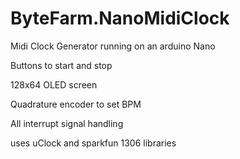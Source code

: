 # ByteFarm.NanoMidiClock
Midi Clock Generator running on an arduino Nano

Buttons to start and stop

128x64 OLED screen

Quadrature encoder to set BPM

All interrupt signal handling

uses uClock and sparkfun 1306 libraries
